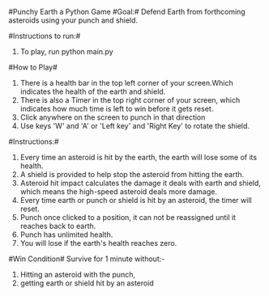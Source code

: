 #Punchy Earth a Python Game
#Goal:#
Defend Earth from forthcoming asteroids using your punch and shield.

#Instructions to run:#
1. To play, run python main.py

#How to Play#

1. There is a health bar in the top left corner of your screen.Which indicates the health of the earth and shield.
2. There is also a Timer in the top right corner of your screen, which indicates how much time is left to win before it gets reset.
3. Click anywhere on the screen to punch in that direction
4. Use keys 'W' and 'A' or 'Left key' and 'Right Key' to rotate the shield.

#Instructions:#

1. Every time an asteroid is hit by the earth, the earth will lose some of its health.
2. A shield is provided to help stop the asteroid from hitting the earth.
3. Asteroid hit impact calculates the damage it deals with earth and shield, which means the high-speed asteroid 
deals more damage.
4. Every time earth or punch or shield is hit by an asteroid, the timer will reset.
5. Punch once clicked to a position, it can not be reassigned until it reaches back to earth.
6. Punch has unlimited health.
7. You will lose if the earth's health reaches zero.

#Win Condition#
Survive for 1 minute without:-
1. Hitting an asteroid with the punch,
2. getting earth or shield hit by an asteroid
